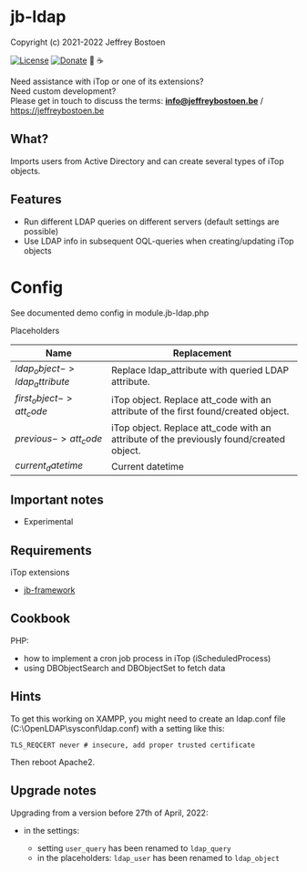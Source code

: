 # jb-ldap

Copyright (c) 2021-2022 Jeffrey Bostoen

[![License](https://img.shields.io/github/license/jbostoen/iTop-custom-extensions)](https://github.com/jbostoen/iTop-custom-extensions/blob/master/license.md)
[![Donate](https://img.shields.io/badge/Donate-PayPal-green.svg)](https://www.paypal.me/jbostoen)
🍻 ☕

Need assistance with iTop or one of its extensions?  
Need custom development?  
Please get in touch to discuss the terms: **info@jeffreybostoen.be** / https://jeffreybostoen.be

## What?
Imports users from Active Directory and can create several types of iTop objects.

## Features
* Run different LDAP queries on different servers (default settings are possible)
* Use LDAP info in subsequent OQL-queries when creating/updating iTop objects


# Config

See documented demo config in module.jb-ldap.php

Placeholders

| Name                        	| Replacement                                                                              	|
| -----------------------------	| -----------------------------------------------------------------------------------------	|
| $ldap_object->ldap_attribute$	| Replace ldap_attribute with queried LDAP attribute.                                     	|
| $first_object->att_code$    	| iTop object. Replace att_code with an attribute of the first found/created object.       	|
| $previous->att_code$        	| iTop object. Replace att_code with an attribute of the previously found/created object.  	|
| $current_datetime$        	| Current datetime                                                                      	|


## Important notes

* Experimental

## Requirements

iTop extensions
* [jb-framework](https://github.com/jbostoen/itop-jb-framework)

## Cookbook

PHP:
* how to implement a cron job process in iTop (iScheduledProcess)
* using DBObjectSearch and DBObjectSet to fetch data

## Hints

To get this working on XAMPP, you might need to create an ldap.conf file (C:\OpenLDAP\sysconf\ldap.conf) with a setting like this:  

```TLS_REQCERT never # insecure, add proper trusted certificate```

Then reboot Apache2.

## Upgrade notes

Upgrading from a version before 27th of April, 2022:

* in the settings: 

  * setting `user_query` has been renamed to `ldap_query`
  * in the placeholders: `ldap_user` has been renamed to `ldap_object`
